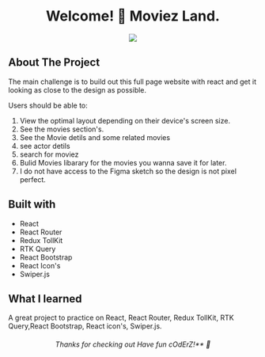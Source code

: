 <h1 align="center">
 Welcome! 👋 Moviez Land.
</h1>

<p align="center">
 <img src="./design/desktop-preview.jpg"/>
</p>

## About The Project
The main challenge is to build out this full page website with react and get it looking as close to the design as possible.

Users should be able to:

1. View the optimal layout depending on their device's screen size.
2. See the movies section's.
3. See the Movie detils and some related movies
4. see actor detils
5. search for moviez
4. Bulid Movies libarary for the movies you wanna save it for later. 
5. I do not have access to the Figma sketch so the design is not pixel perfect.

## Built with
 * React
 * React Router
 * Redux TollKit
 * RTK Query
 * React Bootstrap
 * React Icon's
 * Swiper.js
 
## What I learned
A great project to practice on React, React Router, Redux TollKit, RTK Query,React Bootstrap, React icon's, Swiper.js.

<h6 align="center">
 Thanks for checking out Have fun cOdErZ!** 🚀
</h6>
